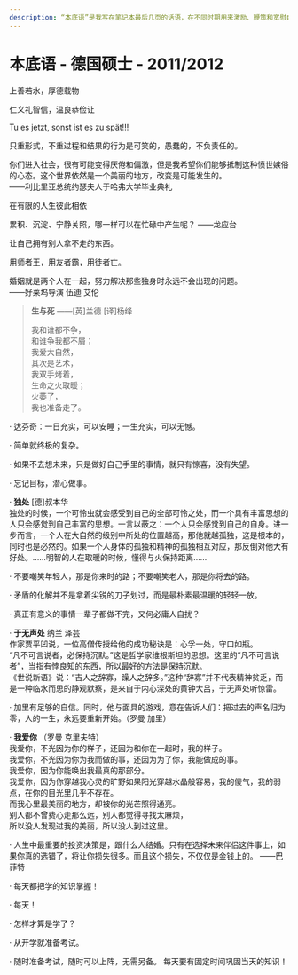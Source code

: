 ```yaml
---
description: “本底语”是我写在笔记本最后几页的话语，在不同时期用来激励、鞭策和宽慰自己，类似座右铭。
---
```


# 本底语 - 德国硕士 - 2011/2012

 上善若水，厚德载物

仁义礼智信，温良恭俭让

Tu es jetzt, sonst ist es zu spät!!!

只重形式，不重过程和结果的行为是可笑的，愚蠢的，不负责任的。

你们进入社会，很有可能变得厌倦和偏激，但是我希望你们能够抵制这种愤世嫉俗的心态。这个世界依然是一个美丽的地方，改变是可能发生的。  
        ——利比里亚总统约瑟夫人于哈弗大学毕业典礼

在有限的人生彼此相依

累积、沉淀、宁静关照，哪一样可以在忙碌中产生呢？ ——龙应台

让自己拥有别人拿不走的东西。

用师者王，用友者霸，用徒者亡。

婚姻就是两个人在一起，努力解决那些独身时永远不会出现的问题。  
        ——好莱坞导演 伍迪 艾伦

> **生与死**  ——\[英\]兰德 \[译\]杨绛
>
> 我和谁都不争，  
> 和谁争我都不屑；  
> 我爱大自然，  
> 其次是艺术，  
> 我双手烤着，  
> 生命之火取暖；  
> 火萎了，  
> 我也准备走了。

·         达芬奇：一日充实，可以安睡；一生充实，可以无憾。

·         简单就终极的复杂。

·         如果不去想未来，只是做好自己手里的事情，就只有惊喜，没有失望。

·         忘记目标，潜心做事。

·         **独处** \[德\]叔本华  
 独处的时候，一个可怜虫就会感受到自己的全部可怜之处，而一个具有丰富思想的人只会感觉到自己丰富的思想。一言以蔽之：一个人只会感觉到自己的自身。进一步而言，一个人在大自然的级别中所处的位置越高，那他就越孤独，这是根本的，同时也是必然的。如果一个人身体的孤独和精神的孤独相互对应，那反倒对他大有好处。……明智的人在取暖的时候，懂得与火保持距离……

·         不要嘲笑年轻人，那是你来时的路；不要嘲笑老人，那是你将去的路。

·         矛盾的化解并不是拿着尖锐的刀子划过，而是最朴素最温暖的轻轻一放。

·         真正有意义的事情一辈子都做不完，又何必庸人自扰？

·         **于无声处**    纳兰 泽芸  
 作家贾平凹说，一位高僧传授给他的成功秘诀是：心孚一处，守口如瓶。  
 “凡不可言说者，必保持沉默。”这是哲学家维根斯坦的思想。这里的“凡不可言说者”，当指有悖良知的东西，所以最好的方法是保持沉默。  
 《世说新语》说：“吉人之辞寡，躁人之辞多。”这种“辞寡”并不代表精神贫乏，而是一种临水而思的静观默察，是来自于内心深处的黄钟大吕，于无声处听惊雷。

·         加里有足够的自信。同时，他与面具的游戏，意在告诉人们：把过去的声名归为零，人的一生，永远要重新开始。（罗曼 加里）

·         **我爱你** （罗曼 克里夫特）  
 我爱你，不光因为你的样子，还因为和你在一起时，我的样子。  
 我爱你，不光因为你为我而做的事，还因为为了你，我能做成的事。  
 我爱你，因为你能唤出我最真的那部分。  
 我爱你，因为你穿越我心灵的旷野如果阳光穿越水晶般容易，我的傻气，我的弱点，在你的目光里几乎不存在。  
 而我心里最美丽的地方，却被你的光芒照得通亮。  
 别人都不曾费心走那么远，别人都觉得寻找太麻烦，  
 所以没人发现过我的美丽，所以没人到过这里。

·         人生中最重要的投资决策是，跟什么人结婚。只有在选择未来伴侣这件事上，如果你真的选错了，将让你损失很多。而且这个损失，不仅仅是金钱上的。 ——巴菲特

·         每天都把学的知识掌握！

·         每天！

·         怎样才算是学了？

·         从开学就准备考试。

·         随时准备考试，随时可以上阵，无需另备。 每天要有固定时间巩固当天的知识！  
  


